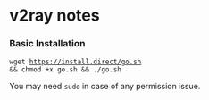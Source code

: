 # v2ray notes
### Basic Installation
<code>wget https://install.direct/go.sh && chmod +x go.sh && ./go.sh</code>

You may need <code>sudo</code> in case of any permission issue.